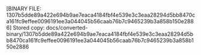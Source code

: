 [BINARY FILE: 1307b5dde89a422e694b9ae7eaca4184fbf4e539e3c3eaa28294d5bb8470ca161fc9effee0096191ee3a044045b56caab76b7c9465239b3a858b150e2886]
Stored copy: docs/converted-binary/1307b5dde89a422e694b9ae7eaca4184fbf4e539e3c3eaa28294d5bb8470ca161fc9effee0096191ee3a044045b56caab76b7c9465239b3a858b150e2886

